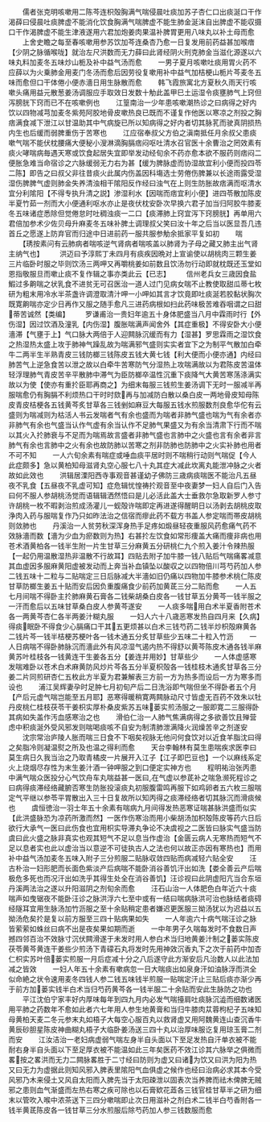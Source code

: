 <!-- { "loadSidebar": true } -->
　　儒者张克明咳嗽用二陈芩连枳殻胸满气喘侵晨吐痰加苏子杏仁口出痰涎口干作渴薛曰侵晨吐痰脾虚不能消化饮食胸满气喘脾虚不能生肺金涎沫自出脾虚不能収摄口干作渴脾虚不能生津液遂用六君加炮姜肉果温补脾胃更用八味丸以补土母而愈
　　上舍史瞻之每至春咳嗽用参苏饮加芩连桑杏乃愈一日复发用前药益甚加喉瘖【少阴之脉循喉咙】就治左尺洪数而无力薛曰此肾经阴火刑克肺金当滋化源遂以六味丸料加麦冬五味炒山栀及补中益气汤而愈
　　一男子夏月咳嗽吐痰用胃火药不应薛以为火乗肺金用麦门冬汤而愈后因劳役复嗽用补中益气加桔梗山栀片芩麦冬五味而愈但口干体倦小便赤濇日用生脉散而愈
　　韩飞霞旅寓北方夏秋久雨天行咳嗽头痛用益元散葱姜汤调服应手取效日发数十觔此盖甲巳土运湿令痰壅肺气上窍但泻膀胱下窍而已不在咳嗽例也
　　江篁南治一少年患咳嗽潮热诊之曰病得之好内饮以四物减芎加麦冬紫苑阿胶地骨皮嗽热良已既而不谨复作他医以寒凉之剂投之胸痞满食减下泄江以甘温助其中气病旋已所以知病得之好内者切其脉芤而驶真阴损热内生也后缓而弱脾重伤于苦寒也
　　江应宿奉叔父方伯之滇南抵任月余叔父患痰嗽气喘不能伏枕腰痛大便秘小溲淋滴胸膈痞闷呕吐清水召官医十余曹治之罔效素有痰火哮喘病毎遇天寒或饮食起居失宜即举发动经旬余不药亦愈本欲不服药则痞闷二便胀急难当命宿诊之六脉缓弱无力右为甚【缓为脾脉虚而协湿故宜利小便而投四苓二陈】即告之曰叔父非往昔痰火此属内伤盖因科塲选士劳倦伤脾兼以长途雨露受湿湿伤脾脾气虚则肺金失养清浊相干隂阳反作经曰浊气在上则生防胀故痞满而呕清水宜分利隂阳【不得专执升清之説】渗湿利水【因喘而痞宜利小便】进四苓散加陈皮半夏竹茹一剂而大小便通利呕水亦止是夜伏枕安卧次早换六君子加当归阿胶牛膝麦冬五味诸症悉除但觉倦怠时吐稠浊痰一二口【痰滞肺上窍宜泻下窍膀胱】再单用六君倍加参术少佐贝母升麻麦冬五味补脾土调理叔父笑曰汝十年之后当以医显吾几违首丘之愿遂上防弃官而归途中日进前药一服共服参觔余抵家平复如初
　　喘
　　【琇按素问有云肺病者喘咳逆气肾病者喘咳盖以肺肾为子母之藏又肺主出气肾主纳气也】
　　洪迈曰予淳熙丁未四月有痰疾因晩对上宣谕使以胡桃肉三颗生姜三片临卧时服之毕则饮汤三两呷又再嚼桃姜如前数且饮汤勿行动即就枕既还玉堂如恩指敬服旦而嗽止痰不复作辑之事亦类此云【已志】
　　信州老兵女三歳因食盐鰕过多齁喘之状乳食不进贫无可召医治一道人过门见病女喘不止教使取甜瓜蒂七枚研为粗末用冷水半茶盏许调澄取清汁呷一小呷如其言才饮竟即吐痰涎若胶黏状胸次既寛齁喘亦定少日再作又服之随手愈凡三进药病根如扫此药味极苦难吞咽谓之曰甜蒂苦诚然【类编】
　　罗谦甫治一贵妇年逾五十身体肥盛当八月中霖雨时行【外伤湿】因过饮酒及潼乳【内伤湿】腹胀喘满声闻舍外【其症重极】不得安卧大小便濇滞【气壅于上】气口脉大两倍于人迎闗脉沉缓而有力【湿甚】罗思霖雨之湿饮食之热湿热太盛上攻于肺神气躁乱故为喘满邪气盛则实实者宜下之为制平气散加白牵牛二两半生半熟青皮三钱防榔三钱陈皮五钱大黄七钱【利大便而小便亦通】内经曰肺苦气上逆急食苦以泄之故以白牵牛苦寒防气分湿热上攻喘满故以为君陈皮苦温体轻浮理肺气青皮苦辛平散肺中滞气为臣防榔卒温性沉重下痰降气大黄苦寒荡涤满实故以为使【使亦有重扵臣耶再商之】为细末每服三钱煎生姜汤调下无时一服减半再服喘愈仍有胸膈不利烦热口干时时欬再与加减防白散以桑白皮一两地骨皮知母陈皮青皮桔梗各五钱黄芩炙甘草各三钱剉如麻豆大每服五钱水煎服数剂良愈华佗有云盛则为喘减则为枯活人书云发喘者气有余也盛而为喘者非肺气盛也喘为气有余者亦非肺气有余也气盛当认作气虚有余当认作不足肺气果盛又为有余当清肃下行而不喘以其火入扵肺衰与不足而为喘焉故言盛者非肺气盛也言肺中之火盛也言有余者非言肺气有余也言肺中之火有余也故防肺以苦寒之剂非防肺也防肺中之火实补肺也用者不可不知
　　一人六旬余素有喘症或唾血痰平居时则不喘稍行动则气喘促【今人此症颇多】急以黄柏知母滋肾丸空心服七八十丸其症大减此坎离丸能泄冲脉之火者故如此效也
　　洪辑居溧阳西寺事观音甚谨幼子佛防三歳病痰喘医不能治凡五昼夜不乳食【五昼夜不乳虚可知】症危辑忧惶祷扵观音至中夜妻梦一妇人自后门入告曰何不服人参胡桃汤觉而语辑辑洒然悟曰是儿必活此盖大士垂救尔急取新罗人参寸许胡桃一枚不暇剥治煎成汤灌儿一蚬殻许喘即定再进遂得醒眀日以汤剥去胡桃皮取浄肉入药与服喘复作乃只如昨法治之信宿而瘳此药不载方书盖人参定喘而帯皮胡桃则敛肺也
　　丹溪治一人贫劳秋深浑身热手足疼如煅昼轻夜重服风药愈痛气药不效脉濇而数【濇为少血为瘀数则为热】右甚扵左饮食如常形痩盖大痛而痩非病也用苍术酒黄柏各一钱半生附一片生甘草三分麻黄五分研桃仁九个煎入姜汁令辣热服【一起仍用温散湿热非温散不行故耳】四贴去附子加牛膝一钱八贴后气喘痛畧减意其血虚因多服麻黄阳虚被发动而上奔当补血镇坠以酸収之以四物倍川芎芍药加人参二钱五味十二粒与二贴喘定三日后脉减大半濇如旧仍痛以四物加牛膝参术桃仁陈皮甘草防榔生姜五十贴而安后因负重腹痛食少前药加黄茋三分二贴而愈
　　一人五七月间喘不得卧主扵肺麻黄石膏各二钱柴胡桑白皮各一钱甘草五分黄芩一钱半服之一汗而愈后以五味甘草桑白皮人参黄芩遂安
　　一人痰多喘用白术半夏香附苍术各一两黄芩杏仁各半两姜汁糊丸服
　　一妇人六十八歳恶寒发热自四月来【久病】得痰眠卧不得食少心膈痛口干其五更烦甚以白术三钱芍药二钱半炒枳殻麻黄各二钱片芩一钱半桔梗苏梗叶各一钱木通五分炙甘草些少五味二十粒入竹沥
　　一人日病喘不得卧肺脉沉而濇此外有风凉湿气遏内热不得舒以黄芩陈皮木通各钱半麻黄苏叶桂枝各一钱黄连干生姜各五分【姜连并用妙】甘草些少
　　一人体虚感寒发喘难卧以苍术白术麻黄防风炒片芩各五分半夏枳殻各一钱桂枝木通炙甘草各三分姜二片同煎研杏仁五枚此方半夏为君兼解表三方前一方为热多而设后一方为寒多而设也
　　浦江吴辉妻孕时足肿七月初旬产后二日洗浴即气喘但坐不得卧者五个月【产后元虚气喘岂能至五月耶】恶寒得暖稍寛两闗脉动尺寸皆虚无百药不效朱以牡丹皮桃仁桂枝茯苓干姜枳实厚朴桑皮紫苏五味蒌实煎汤服之一服即寛二三服得卧其病如失盖作汚血感寒治之也
　　滑伯仁治一人肺气焦满病得之多欲善饮且殚营虑中积痰涎外受风邪发则喘喝痰咳不自安为制清肺泄满降火润燥苦辛之剂遂安
　　沈宗常治庐陵人胀而喘三日食不下咽矣视脉无他问何食饮对以近食羊脂沈曰得之矣脂冷则凝温熨之所及也温之得利而愈
　　天台李翰林有莫生患喘疾求医李曰莫生病日久我当治之乃取青橘皮一片展开入江子【江子即巴豆也】一个以麻线系定火上烧烟尽存性为末生姜汁酒一钟呷服之到口便定实神方也
　　程明祐治张丙患中满气喘众医投分心气饮舟车丸喘益甚一医曰在气虚以参茋补之喘急濒死程诊之曰病得痰滞经络藏腑否寒生防胀投滚痰丸初服腹雷鸣再服下如鸡卵者五六枚三服喘定气平继以参苓平胃散出入三十日复故所以知丙得之痰滞经络者切其脉沉而滑痰候也
　　虞恒徳治一羽士年五十余素有喘病九月间得发热恶寒证喘甚脉洪盛而似实【此洪盛脉恐为凉药所激而然】一医作伤寒治而用小柴胡汤加枳殻陈皮等药六日后欲行大承气一医曰此伤食也宜用枳实导滞丸争论不决虞视之二医皆曰脉实气盛当防虞曰此火盛之脉非真实也观其短气不足以息当作虚治【金匮云病人无寒热而短气不足以息者实也此以虚治当以意逆不可徒执古人之法也何以故正亦因有寒热也】而用补中益气汤加麦冬五味入附子三分煎服二贴脉収敛四贴而病减轻六贴全安
　　汪古朴治一妇形肥而长面色紫淡产后病喘不能卧消谷善饥汗出如洗【娄全善云产后喘极危多死也而况汗出如洗乎其得生处全在消谷善饥】汪诊视曰此阴虚阳亢当合东垣丹溪两法治之遂以升阳滋阴之剂旬余而愈
　　汪石山治一人体肥色白年近六十痰喘声如曳锯夜不能卧汪诊之脉洪浮六七至中或有一结曰喘病脉洪可治也脉结者痰碍经隧耳宜用生脉汤加竹沥服之至十余贴稍定患者嫌迟更医服三拗汤犹以为迟益以五拗汤危矣扵是复以前方服至三四十贴病果如失
　　一人年逾六十病气喘汪诊之脉皆萦萦如蛛丝曰病不出是夜矣果如期而逝
　　一中年男子久喘每发时不食数日声撼四邻百治不效脉寸沉伏闗滑遂于未发时用人参白术当归地黄姜汁制之蒌实陈皮茯苓黄芩黄连干姜些少煎汤下青礞石丸将发时先用神效沉香丸下之次于前药中加杏仁枳实苏叶倍蒌实煎服一月后症减十分之八后遂守此方渐安后凡治数人以此法加减之皆效
　　一妇人年五十余素有嗽病忽一日大喘痰出如泉身汗如油脉浮而洪全似命絶之状令速用麦冬四钱人参二钱五味钱半煎服一贴喘定汗止三贴后痰亦渐少再于前方加蒌实钱半白术当归芍药黄芩各一钱半服二十余贴而安此生脉防之功也
　　平江沈伯宁家丰好内厚味每年到四九月内必发气喘擡肩吐痰脉沉澁而细数诸医用平肺之药数年不愈如此者六七年用人参生地黄膏和当归牛膝肉苁蓉枸杞子五味知母黄柏天麦二冬元参末丸如梧子大每空心服百丸以救肾虚又用阿魏黄连山查沉香牛黄辰砂胆星陈皮神曲糊丸梧子大临卧姜汤送三四十丸以治厚味服讫复用琼玉膏二剂而安
　　江汝洁治一老妇病虚弱气喘左身半自头面以下至足发热自汗单衣被不能耐右身半自头面以下至足厚衣被不能温如此三年矣医药不效江诊其六脉举之俱微而畧按之畧洪而无力二闗脉畧胜于二寸经曰防则为虚又曰诸为饮又曰洪为阳为热又曰无力为虚据此则知风邪入脾表里隂阳气血俱虚之候作也经曰治病必求其本今受风邪乃木来侵土又风自太阳而入脾先当于太阳疎泄以固表次当养脾而祛木俾脾无贼邪之患则血气渐盛而左热右寒之疾可除也以石膏欵花蕋各三钱官桂甘草半之研为细末以管吹入喉中浓茶送下三四分嗽喘即止次日用滋补之剂白术二钱半白芍香附各一钱半黄茋陈皮各一钱甘草三分水煎服后除芍药加人参三钱数服而愈
